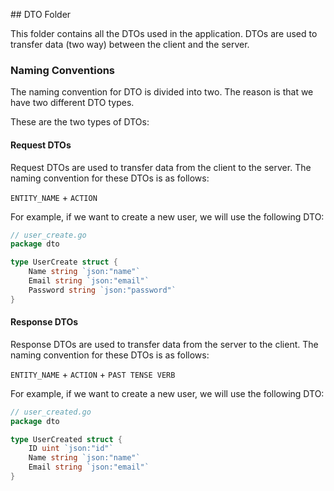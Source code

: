 ## DTO Folder

This folder contains all the DTOs used in the application. DTOs are used to transfer data (two way) between the client and the server.
### Naming Conventions

The naming convention for DTO is divided into two. The reason is that we have two different DTO types.

These are the two types of DTOs:

#### Request DTOs

Request DTOs are used to transfer data from the client to the server. The naming convention for these DTOs is as follows:

`ENTITY_NAME` + `ACTION`

For example, if we want to create a new user, we will use the following DTO:

```go
// user_create.go
package dto

type UserCreate struct {
    Name string `json:"name"`
    Email string `json:"email"`
    Password string `json:"password"`
}
```

#### Response DTOs

Response DTOs are used to transfer data from the server to the client. The naming convention for these DTOs is as follows:

`ENTITY_NAME` + `ACTION` + `PAST TENSE VERB`

For example, if we want to create a new user, we will use the following DTO:

```go
// user_created.go
package dto

type UserCreated struct {
    ID uint `json:"id"`
    Name string `json:"name"`
    Email string `json:"email"`
}
```